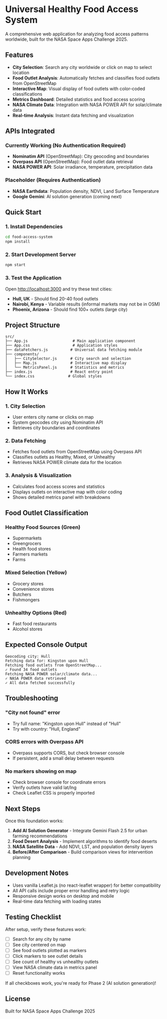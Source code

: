 # Universal Healthy Food Access System

A comprehensive web application for analyzing food access patterns worldwide, built for the NASA Space Apps Challenge 2025.

## Features

- **City Selection**: Search any city worldwide or click on map to select location
- **Food Outlet Analysis**: Automatically fetches and classifies food outlets from OpenStreetMap
- **Interactive Map**: Visual display of food outlets with color-coded classifications
- **Metrics Dashboard**: Detailed statistics and food access scoring
- **NASA Climate Data**: Integration with NASA POWER API for solar/climate data
- **Real-time Analysis**: Instant data fetching and visualization

## APIs Integrated

### Currently Working (No Authentication Required)
- **Nominatim API** (OpenStreetMap): City geocoding and boundaries
- **Overpass API** (OpenStreetMap): Food outlet data retrieval
- **NASA POWER API**: Solar irradiance, temperature, precipitation data

### Placeholder (Requires Authentication)
- **NASA Earthdata**: Population density, NDVI, Land Surface Temperature
- **Google Gemini**: AI solution generation (coming next)

## Quick Start

### 1. Install Dependencies
```bash
cd food-access-system
npm install
```

### 2. Start Development Server
```bash
npm start
```

### 3. Test the Application
Open [http://localhost:3000](http://localhost:3000) and try these test cities:
- **Hull, UK** - Should find 20-40 food outlets
- **Nairobi, Kenya** - Variable results (informal markets may not be in OSM)
- **Phoenix, Arizona** - Should find 100+ outlets (large city)

## Project Structure

```
src/
├── App.js                    # Main application component
├── App.css                   # Application styles
├── dataFetchers.js          # Universal data fetching module
├── components/
│   ├── CitySelector.js      # City search and selection
│   ├── Map.js               # Interactive map display
│   └── MetricsPanel.js      # Statistics and metrics
├── index.js                 # React entry point
└── index.css               # Global styles
```

## How It Works

### 1. City Selection
- User enters city name or clicks on map
- System geocodes city using Nominatim API
- Retrieves city boundaries and coordinates

### 2. Data Fetching
- Fetches food outlets from OpenStreetMap using Overpass API
- Classifies outlets as Healthy, Mixed, or Unhealthy
- Retrieves NASA POWER climate data for the location

### 3. Analysis & Visualization
- Calculates food access scores and statistics
- Displays outlets on interactive map with color coding
- Shows detailed metrics panel with breakdowns

## Food Outlet Classification

### Healthy Food Sources (Green)
- Supermarkets
- Greengrocers
- Health food stores
- Farmers markets
- Farms

### Mixed Selection (Yellow)
- Grocery stores
- Convenience stores
- Butchers
- Fishmongers

### Unhealthy Options (Red)
- Fast food restaurants
- Alcohol stores

## Expected Console Output

```
Geocoding city: Hull
Fetching data for: Kingston upon Hull
Fetching food outlets from OpenStreetMap...
✓ Found 34 food outlets
Fetching NASA POWER solar/climate data...
✓ NASA POWER data retrieved
✓ All data fetched successfully
```

## Troubleshooting

### "City not found" error
- Try full name: "Kingston upon Hull" instead of "Hull"
- Try with country: "Hull, England"

### CORS errors with Overpass API
- Overpass supports CORS, but check browser console
- If persistent, add a small delay between requests

### No markers showing on map
- Check browser console for coordinate errors
- Verify outlets have valid lat/lng
- Check Leaflet CSS is properly imported

## Next Steps

Once this foundation works:

1. **Add AI Solution Generator** - Integrate Gemini Flash 2.5 for urban farming recommendations
2. **Food Desert Analysis** - Implement algorithms to identify food deserts
3. **NASA Satellite Data** - Add NDVI, LST, and population density layers
4. **Before/After Comparison** - Build comparison views for intervention planning

## Development Notes

- Uses vanilla Leaflet.js (no react-leaflet wrapper) for better compatibility
- All API calls include proper error handling and retry logic
- Responsive design works on desktop and mobile
- Real-time data fetching with loading states

## Testing Checklist

After setup, verify these features work:

- [ ] Search for any city by name
- [ ] See city centered on map
- [ ] See food outlets plotted as markers
- [ ] Click markers to see outlet details
- [ ] See count of healthy vs unhealthy outlets
- [ ] View NASA climate data in metrics panel
- [ ] Reset functionality works

If all checkboxes work, you're ready for Phase 2 (AI solution generation)!

## License

Built for NASA Space Apps Challenge 2025
